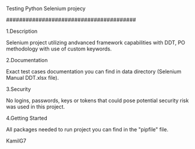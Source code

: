 Testing Python Selenium projecy

########################################

1.Description

Selenium project utilizing andvanced framework capabilities with DDT, PO methodology with use of custom keywords.

2.Documentation

Exact test cases documentation you can find in data directory (Selenium Manual DDT.xlsx file).

3.Security

No logins, passwords, keys or tokens that could pose potential security risk was used in this project.

4.Getting Started

All packages needed to run project you can find in the "pipfile" file.

KamilG7
